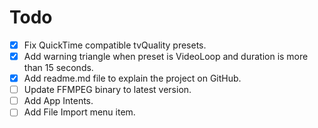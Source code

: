 # Todo

- [x] Fix QuickTime compatible tvQuality presets.
- [x] Add warning triangle when preset is VideoLoop and duration is more than 15 seconds.
- [x] Add readme.md file to explain the project on GitHub.
- [ ] Update FFMPEG binary to latest version.
- [ ] Add App Intents.
- [ ] Add File Import menu item.
